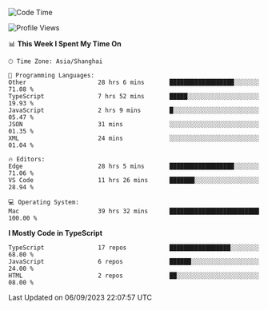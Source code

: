 <!--START_SECTION:waka-->
![Code Time](http://img.shields.io/badge/Code%20Time-5%2C108%20hrs%2015%20mins-blue)

![Profile Views](http://img.shields.io/badge/Profile%20Views-1-blue)

📊 **This Week I Spent My Time On** 

```text
🕑︎ Time Zone: Asia/Shanghai

💬 Programming Languages: 
Other                    28 hrs 6 mins       ██████████████████░░░░░░░   71.08 % 
TypeScript               7 hrs 52 mins       █████░░░░░░░░░░░░░░░░░░░░   19.93 % 
JavaScript               2 hrs 9 mins        █░░░░░░░░░░░░░░░░░░░░░░░░   05.47 % 
JSON                     31 mins             ░░░░░░░░░░░░░░░░░░░░░░░░░   01.35 % 
XML                      24 mins             ░░░░░░░░░░░░░░░░░░░░░░░░░   01.04 % 

🔥 Editors: 
Edge                     28 hrs 5 mins       ██████████████████░░░░░░░   71.06 % 
VS Code                  11 hrs 26 mins      ███████░░░░░░░░░░░░░░░░░░   28.94 % 

💻 Operating System: 
Mac                      39 hrs 32 mins      █████████████████████████   100.00 % 
```

**I Mostly Code in TypeScript** 

```text
TypeScript               17 repos            █████████████████░░░░░░░░   68.00 % 
JavaScript               6 repos             ██████░░░░░░░░░░░░░░░░░░░   24.00 % 
HTML                     2 repos             ██░░░░░░░░░░░░░░░░░░░░░░░   08.00 % 
```




 Last Updated on 06/09/2023 22:07:57 UTC
<!--END_SECTION:waka-->
